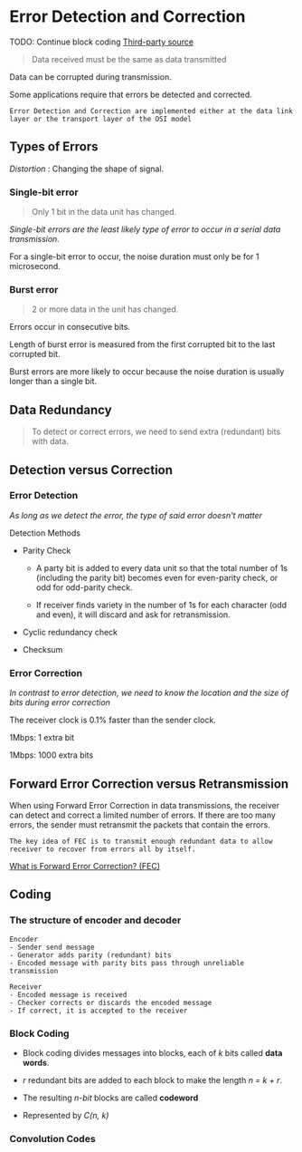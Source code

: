 # Error Detection and Correction
TODO:   Continue block coding
[Third-party source](https://lecturenotes-classroom-assignment-and-submission.s3.ap-south-1.amazonaws.com/3-52a80cdafd-error-detection-and-correction12.pdf)

> Data received must be the same as data transmitted

Data can be corrupted during transmission.

Some applications require that errors be detected and corrected.

`
Error Detection and Correction are implemented either at the data link layer or the transport layer of the OSI model
`




## Types of Errors

*Distortion*
: Changing the shape of signal.

### Single-bit error
> Only 1 bit in the data unit has changed.

*Single-bit errors are the least likely type of error to occur in a serial data transmission.*

For a single-bit error to occur, the noise duration must only be for 1 microsecond.

### Burst error
> 2 or more data in the unit has changed.

 Errors occur in consecutive bits.

 Length of burst error is measured from the first corrupted bit to the last corrupted bit.

Burst errors are more likely to occur because the noise duration is usually longer than a single bit.




## Data Redundancy

> To detect or correct errors, we need to send extra (redundant) bits with data.




## Detection versus Correction

### Error Detection

*As long as we detect the error, the type of said error doesn't matter*

Detection Methods
- Parity Check
    - A party bit is added to every data unit so that the total number of 1s (including the parity bit) becomes even for even-parity check, or odd for odd-parity check.

    - If receiver finds variety in the number of 1s for each character (odd and even), it will discard and ask for retransmission.

- Cyclic redundancy check
- Checksum

### Error Correction

*In contrast to error detection, we need to know the location and the size of bits during error correction*

The receiver clock is 0.1% faster than the sender clock.

1Mbps: 1 extra bit

1Mbps: 1000 extra bits


## Forward Error Correction versus Retransmission

When using Forward Error Correction in data transmissions, the receiver can detect and correct a limited number of errors. If there are too many errors, the sender must retransmit the packets that contain the errors.

`
The key idea of FEC is to transmit enough redundant data to allow receiver to recover from errors all by itself.
`

[What is Forward Error Correction? (FEC)](https://www.techtarget.com/searchmobilecomputing/definition/forward-error-correction#:~:text=Forward%20error%20correction%20(FEC)%20is,that%20contains%20no%20apparent%20errors.)




## Coding

### The structure of encoder and decoder
    Encoder
    - Sender send message
    - Generator adds parity (redundant) bits
    - Encoded message with parity bits pass through unreliable transmission

    Receiver
    - Encoded message is received
    - Checker corrects or discards the encoded message
    - If correct, it is accepted to the receiver

### Block Coding

- Block coding divides messages into blocks, each of *k* bits called **data words**.

- *r* redundant bits are added to each block to make the length *n = k + r*.

- The resulting *n-bit* blocks are called **codeword**

- Represented by *C(n, k)*


### Convolution Codes